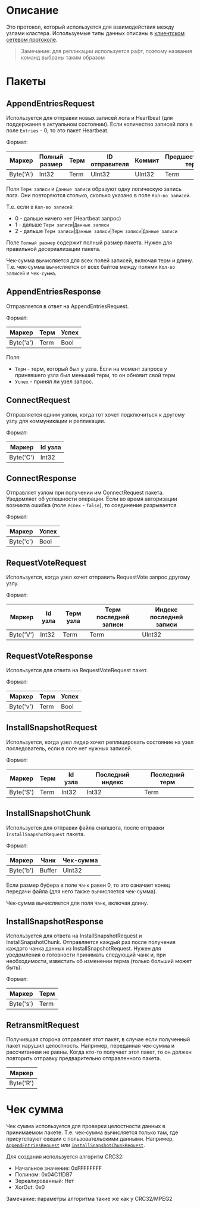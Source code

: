 # Описание

Это протокол, который используется для взаимодействия между узлами кластера.
Используемые типы данных описаны в [клиентском сетевом протоколе](client-network-protocol.md#бинарные-типы-данных).

> Замечание: для репликации используется рафт, поэтому названия команд выбраны таким образом

# Пакеты

## AppendEntriesRequest

Используется для отправки новых записей лога и Heartbeat (для поддержания в актуальном состоянии).
Если количество записей лога в поле `Entries` - 0, то это пакет Heartbeat.

Формат:

| Маркер    | Полный размер | Терм | ID отправителя | Коммит | Предшествующий терм | Предшествующий индекс | Кол-во записей | Терм записи | Данные записи | Чек-сумма |
|-----------|---------------|------|----------------|--------|---------------------|-----------------------|----------------|-------------|---------------|-----------|
| Byte('A') | Int32         | Term | UInt32         | UInt32 | Term                | UInt32                | UInt32         | Term        | Buffer        | UInt32    |

Поля `Терм записи` и `Данные записи` образуют одну логическую запись лога.
Они повторяются столько, сколько указано в поле `Кол-во записей`.

Т.е. если в `Кол-во записей`:

- 0 - дальше ничего нет (Heartbeat запрос)
- 1 - дальше `Терм записи`|`Данные записи`
- 2 - дальше `Терм записи`|`Данные записи`|`Терм записи`|`Данные записи`

Поле `Полный размер` содержит полный размер пакета. Нужен для правильной десериализации пакета.

Чек-сумма вычисляется для всех полей записей, включая терм и длину.
Т.е. чек-сумма вычисляется от всех байтов между полями `Кол-во записей` и `Чек-сумма`.

## AppendEntriesResponse

Отправляется в ответ на AppendEntriesRequest.

Формат:

| Маркер    | Терм | Успех |
|-----------|------|-------|
| Byte('a') | Term | Bool  |

Поля:

- `Терм` - терм, который был у узла.
  Если на момент запроса у принявшего узла был меньший терм, то он обновит свой терм.
- `Успех` - принял ли узел запрос.

## ConnectRequest

Отправляется одним узлом, когда тот хочет подключиться к другому узлу для коммуникации и репликации.

Формат:

| Маркер    | Id узла |
|-----------|---------|
| Byte('C') | Int32   |

## ConnectResponse

Отправляет узлом при получении им ConnectRequest пакета.
Уведомляет об успешности операции.
Если во время авторизации возникла ошибка (поле `Успех` - `false`),
то соединение разрывается.

Формат:

| Маркер    | Успех |
|-----------|-------|
| Byte('c') | Bool  |

## RequestVoteRequest

Используется, когда узел хочет отправить RequestVote запрос другому узлу.

Формат:

| Маркер    | Id узла | Терм узла | Терм последней записи | Индекс последней записи |
|-----------|---------|-----------|-----------------------|-------------------------|
| Byte('V') | Int32   | Term      | Term                  | UInt32                  |

## RequestVoteResponse

Используется для ответа на RequestVoteRequest пакет.

Формат:

| Маркер    | Терм | Успех |
|-----------|------|-------|
| Byte('v') | Term | Bool  |

## InstallSnapshotRequest

Используется, когда узел лидер хочет реплицировать состояние на узел последователь, если в логе нет нужных записей.

Формат:

| Маркер    | Терм | Id узла | Последний индекс | Последний терм |
|-----------|------|---------|------------------|----------------|
| Byte('S') | Term | Int32   | Int32            | Term           |

## InstallSnapshotChunk

Используется для отправки файла снапшота, после отправки `InstallSnapshotRequest` пакета.

Формат:

| Маркер    | Чанк   | Чек-сумма |
|-----------|--------|-----------|
| Byte('b') | Buffer | UInt32    |

Если размер буфера в поле `Чанк` равен 0, то это означает конец передачи файла (для него также вычисляется чек-сумма).

Чек-сумма вычисляется для поля `Чанк`, включая длину.

## InstallSnapshotResponse

Используется для ответа на InstallSnapshotRequest и InstallSnapshotChunk.
Отправляется каждый раз после получения каждого чанка данных из InstallSnapshotRequest.
Нужен для уведомления о готовности принимать следующий чанк и, при необходимости, известить об изменении терма (только
больший может быть).

Формат:

| Маркер    | Терм |
|-----------|------|
| Byte('s') | Term |

## RetransmitRequest

Получившая сторона отправляет этот пакет, в случае если полученный пакет нарушил целостность.
Например, переданная чек-сумма и рассчитанная не равны.
Когда кто-то получает этот пакет, то он должен повторить отправку предварительно отправленного пакета.

| Маркер    |
|-----------|
| Byte('R') |

# Чек сумма

Чек сумма используется для проверки целостности данных в принимаемом пакете.
Т.е. чек-сумма вычисляется только там, где присутствуют секции с пользовательскими данными.
Например, [`AppendEntriesRequest`](#appendentriesrequest) или [`InstallSnapshotChunkRequest`](#installsnapshotchunk).

Для создания используется алгоритм CRC32:

- Начальное значение: 0xFFFFFFFF
- Полином: 0x04C11DB7
- Зеркалированный: Нет
- XorOut: 0x0

Замечание: параметры алгоритма такие же как у CRC32/MPEG2
